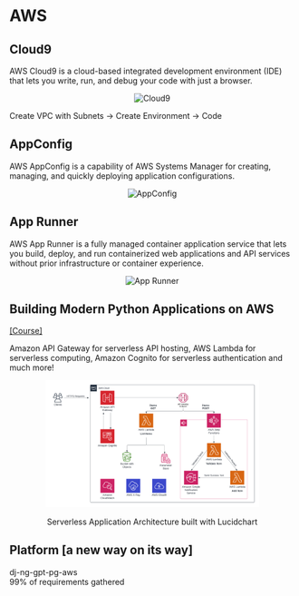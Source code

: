 # AWS

## Cloud9

AWS Cloud9 is a cloud-based integrated development environment (IDE) that lets you write, run, and debug your code with just a browser.

<p align="center">
<img src="https://d1.awsstatic.com/product-marketing/Tulip/AWS_Cloud9_Asset01_R3_P.22c006faf1258710ffbdd756ec83ea97449e9da3.png" alt="Cloud9" style="width:50%;"/>
</p>

<!-- https://www.itprotoday.com/sites/itprotoday.com/files/styles/article_featured_retina/public/cloud9_collab-1_0.png?itok=dXnKBZQu -->

Create VPC with Subnets -> Create Environment -> Code

## AppConfig

AWS AppConfig is a capability of AWS Systems Manager for creating, managing, and quickly deploying application configurations.

<p align="center">
<img src="https://d2908q01vomqb2.cloudfront.net/972a67c48192728a34979d9a35164c1295401b71/2021/03/12/appconfig-arch-resized.png" alt="AppConfig" style="width:50%;"/>
</p>

## App Runner

AWS App Runner is a fully managed container application service that lets you build, deploy, and run containerized web applications and API services without prior infrastructure or container experience.

<p align="center">
<img src="https://d2908q01vomqb2.cloudfront.net/fe2ef495a1152561572949784c16bf23abb28057/2022/02/08/Architecture.png" alt="App Runner" style="width:50%;"/>
</p>

## Building Modern Python Applications on AWS

<a href="https://www.coursera.org/learn/building-modern-python-applications-on-aws">[Course]</a>

Amazon API Gateway for serverless API hosting, AWS Lambda for serverless computing, Amazon Cognito for serverless authentication and much more!  

  

<p align="center">
<img src="https://github.com/endisl/aws-cloud/blob/master/serverless_application.png" alt="Serverless App" style="width:75%;"/>
</p>
<p align="center">Serverless Application Architecture built with Lucidchart</p>


## Platform [a new way on its way]
dj-ng-gpt-pg-aws  
99% of requirements gathered  
